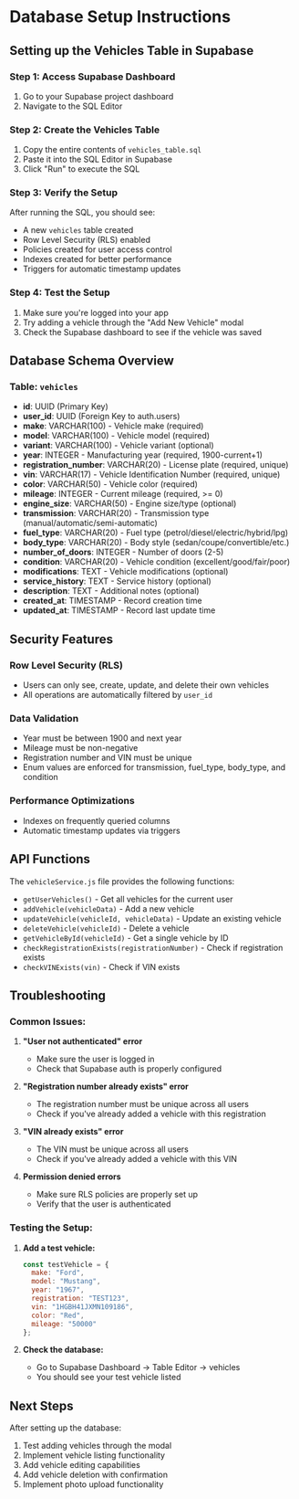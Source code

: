 # Database Setup Instructions

## Setting up the Vehicles Table in Supabase

### Step 1: Access Supabase Dashboard
1. Go to your Supabase project dashboard
2. Navigate to the SQL Editor

### Step 2: Create the Vehicles Table
1. Copy the entire contents of `vehicles_table.sql`
2. Paste it into the SQL Editor in Supabase
3. Click "Run" to execute the SQL

### Step 3: Verify the Setup
After running the SQL, you should see:
- A new `vehicles` table created
- Row Level Security (RLS) enabled
- Policies created for user access control
- Indexes created for better performance
- Triggers for automatic timestamp updates

### Step 4: Test the Setup
1. Make sure you're logged into your app
2. Try adding a vehicle through the "Add New Vehicle" modal
3. Check the Supabase dashboard to see if the vehicle was saved

## Database Schema Overview

### Table: `vehicles`
- **id**: UUID (Primary Key)
- **user_id**: UUID (Foreign Key to auth.users)
- **make**: VARCHAR(100) - Vehicle make (required)
- **model**: VARCHAR(100) - Vehicle model (required)
- **variant**: VARCHAR(100) - Vehicle variant (optional)
- **year**: INTEGER - Manufacturing year (required, 1900-current+1)
- **registration_number**: VARCHAR(20) - License plate (required, unique)
- **vin**: VARCHAR(17) - Vehicle Identification Number (required, unique)
- **color**: VARCHAR(50) - Vehicle color (required)
- **mileage**: INTEGER - Current mileage (required, >= 0)
- **engine_size**: VARCHAR(50) - Engine size/type (optional)
- **transmission**: VARCHAR(20) - Transmission type (manual/automatic/semi-automatic)
- **fuel_type**: VARCHAR(20) - Fuel type (petrol/diesel/electric/hybrid/lpg)
- **body_type**: VARCHAR(20) - Body style (sedan/coupe/convertible/etc.)
- **number_of_doors**: INTEGER - Number of doors (2-5)
- **condition**: VARCHAR(20) - Vehicle condition (excellent/good/fair/poor)
- **modifications**: TEXT - Vehicle modifications (optional)
- **service_history**: TEXT - Service history (optional)
- **description**: TEXT - Additional notes (optional)
- **created_at**: TIMESTAMP - Record creation time
- **updated_at**: TIMESTAMP - Record last update time

## Security Features

### Row Level Security (RLS)
- Users can only see, create, update, and delete their own vehicles
- All operations are automatically filtered by `user_id`

### Data Validation
- Year must be between 1900 and next year
- Mileage must be non-negative
- Registration number and VIN must be unique
- Enum values are enforced for transmission, fuel_type, body_type, and condition

### Performance Optimizations
- Indexes on frequently queried columns
- Automatic timestamp updates via triggers

## API Functions

The `vehicleService.js` file provides the following functions:

- `getUserVehicles()` - Get all vehicles for the current user
- `addVehicle(vehicleData)` - Add a new vehicle
- `updateVehicle(vehicleId, vehicleData)` - Update an existing vehicle
- `deleteVehicle(vehicleId)` - Delete a vehicle
- `getVehicleById(vehicleId)` - Get a single vehicle by ID
- `checkRegistrationExists(registrationNumber)` - Check if registration exists
- `checkVINExists(vin)` - Check if VIN exists

## Troubleshooting

### Common Issues:

1. **"User not authenticated" error**
   - Make sure the user is logged in
   - Check that Supabase auth is properly configured

2. **"Registration number already exists" error**
   - The registration number must be unique across all users
   - Check if you've already added a vehicle with this registration

3. **"VIN already exists" error**
   - The VIN must be unique across all users
   - Check if you've already added a vehicle with this VIN

4. **Permission denied errors**
   - Make sure RLS policies are properly set up
   - Verify that the user is authenticated

### Testing the Setup:

1. **Add a test vehicle:**
   ```javascript
   const testVehicle = {
     make: "Ford",
     model: "Mustang",
     year: "1967",
     registration: "TEST123",
     vin: "1HGBH41JXMN109186",
     color: "Red",
     mileage: "50000"
   };
   ```

2. **Check the database:**
   - Go to Supabase Dashboard → Table Editor → vehicles
   - You should see your test vehicle listed

## Next Steps

After setting up the database:
1. Test adding vehicles through the modal
2. Implement vehicle listing functionality
3. Add vehicle editing capabilities
4. Add vehicle deletion with confirmation
5. Implement photo upload functionality
